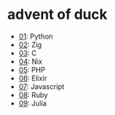 # advent of duck

- [01](./01/): Python
- [02](./02/): Zig
- [03](./03/): C
- [04](./04/): Nix
- [05](./05/): PHP
- [06](./06/): Elixir
- [07](./07/): Javascript
- [08](./08/): Ruby
- [09](./09/): Julia
